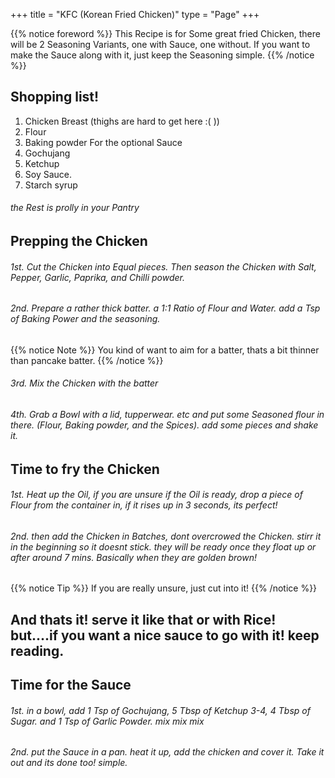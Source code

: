 +++
title = "KFC (Korean Fried Chicken)"
type = "Page"
+++

{{% notice foreword %}}
This Recipe is for Some great fried Chicken, there will be 2 Seasoning Variants, one with Sauce, one without. If you want to make the Sauce along with it, just keep the Seasoning simple.
{{% /notice %}}

## Shopping list!

1. Chicken Breast (thighs are hard to get here :( ))
2. Flour
3. Baking powder
For the optional Sauce
1. Gochujang
2. Ketchup
3. Soy Sauce.
4. Starch syrup

###### the Rest is prolly in your Pantry

## Prepping the Chicken

###### 1st. Cut the Chicken into Equal pieces. Then season the Chicken with Salt, Pepper, Garlic, Paprika, and Chilli powder.

###### 2nd. Prepare a rather thick batter. a 1:1 Ratio of Flour and Water. add a Tsp of Baking Power and the seasoning. 

{{% notice Note %}}
You kind of want to aim for a batter, thats a bit thinner than pancake batter.
{{% /notice %}}

###### 3rd. Mix the Chicken with the batter

###### 4th. Grab a Bowl with a lid, tupperwear. etc and put some Seasoned flour in there. (Flour, Baking powder, and the Spices). add some pieces and shake it. 

## Time to fry the Chicken

###### 1st. Heat up the Oil, if you are unsure if the Oil is ready, drop a piece of Flour from the container in, if it rises up in 3 seconds, its perfect! 

###### 2nd. then add the Chicken in Batches, dont overcrowed the Chicken. stirr it in the beginning so it doesnt stick. they will be ready once they float up or after around 7 mins. Basically when they are golden brown!

{{% notice Tip %}}
If you are really unsure, just cut into it!
{{% /notice %}}

## And thats it! serve it like that or with Rice! but....if you want a nice sauce to go with it! keep reading.

## Time for the Sauce

###### 1st. in a bowl, add 1 Tsp of Gochujang, 5 Tbsp of Ketchup 3-4, 4 Tbsp of Sugar. and 1 Tsp of Garlic Powder. mix mix mix

###### 2nd. put the Sauce in a pan. heat it up, add the chicken and cover it. Take it out and its done too! simple.

